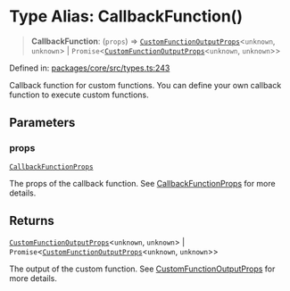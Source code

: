 # Type Alias: CallbackFunction()

> **CallbackFunction**: (`props`) => [`CustomFunctionOutputProps`](CustomFunctionOutputProps.md)\<`unknown`, `unknown`\> \| `Promise`\<[`CustomFunctionOutputProps`](CustomFunctionOutputProps.md)\<`unknown`, `unknown`\>\>

Defined in: [packages/core/src/types.ts:243](https://github.com/GeoDaCenter/openassistant/blob/a9f2271d1019f6c25c10dd4b3bdb64fcf16999b2/packages/core/src/types.ts#L243)

Callback function for custom functions. You can define your own callback function to execute custom functions.

## Parameters

### props

[`CallbackFunctionProps`](CallbackFunctionProps.md)

The props of the callback function. See [CallbackFunctionProps](CallbackFunctionProps.md) for more details.

## Returns

[`CustomFunctionOutputProps`](CustomFunctionOutputProps.md)\<`unknown`, `unknown`\> \| `Promise`\<[`CustomFunctionOutputProps`](CustomFunctionOutputProps.md)\<`unknown`, `unknown`\>\>

The output of the custom function. See [CustomFunctionOutputProps](CustomFunctionOutputProps.md) for more details.
